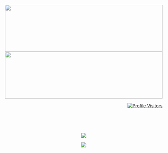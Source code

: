 
  <img src="https://raw.githubusercontent.com/naman2341/naman2341/master/Home.gif" width="100%" height="150">
  <img src="https://raw.githubusercontent.com/naman2341/naman2341/master/.svg" width="100%" height="150">
  
  <p align = "right">
  <a href="https://github.com/naman2341">  
  <img src ="https://komarev.com/ghpvc/?username=naman2341&color=54a58b&style=flat-square" alt="Profile Visitors"/>
  </a>
</p>

 <br><br><br>
  <p align="center"> <img src="https://github-readme-stats.vercel.app/api?username=naman2341&show_icons=true&theme=gotham&count_private=true"/>
  <br>
  <p align="center"> <img src="https://github-readme-stats.vercel.app/api/top-langs/?username=naman2341&show_icons=true&theme=gotham&count_private"/>

